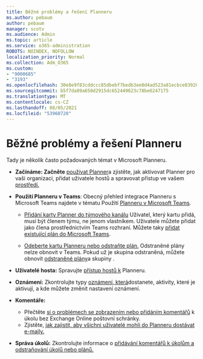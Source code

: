 ```yaml
---
title: Běžné problémy a řešení Planneru
ms.author: pebaum
author: pebaum
manager: scotv
ms.audience: Admin
ms.topic: article
ms.service: o365-administration
ROBOTS: NOINDEX, NOFOLLOW
localization_priority: Normal
ms.collection: Adm_O365
ms.custom:
- "9000685"
- "3193"
ms.openlocfilehash: 30e8e9f83cddccc85dbebf7bedb3ee0d4ad523a81ecbce039208c400f7c87a8b
ms.sourcegitcommit: b5f7da89a650d2915dc652449623c78be6247175
ms.translationtype: MT
ms.contentlocale: cs-CZ
ms.lasthandoff: 08/05/2021
ms.locfileid: "53960720"
---
```

# <a name="planner-common-issues-and-resolutions"></a>Běžné problémy a řešení Planneru

Tady je několik často požadovaných témat v Microsoft Planneru.
 
- **Začínáme: Začněte** [používat Planner](https://support.office.com/article/microsoft-planner-help-4a9a13c6-3adf-4a60-a6fc-15c0b15e16fc)a zjistěte, jak aktivovat Planner pro vaši organizaci, přidat uživatele hostů a spravovat přístup ve vašem [prostředí.](https://docs.microsoft.com/office365/planner/planner-for-admins)

- **Použití Planneru v Teams**: Obecný přehled integrace Planneru s Microsoft Teams najdete v tématu Použití [Planneru v Microsoft Teams](https://support.office.com/article/62798a9f-e8f7-4722-a700-27dd28a06ee0).

     - [Přidání karty Planner do týmového kanálu](https://support.office.com/article/62798a9f-e8f7-4722-a700-27dd28a06ee0#bkmk_addaplannertabtoateamchannel) Uživatel, který kartu přidá, musí být členem týmu, ne jenom vlastníkem. Uživatele můžete přidat jako člena prostřednictvím Teams rozhraní. Můžete taky [přidat existující plán do Microsoft Teams](https://techcommunity.microsoft.com/t5/Planner-Blog/Bringing-a-Plan-into-Microsoft-Teams/ba-p/57463).

    - [Odeberte kartu Planneru nebo odstraňte plán.](https://support.office.com/article/62798a9f-e8f7-4722-a700-27dd28a06ee0#bkmk_removeaplannertabordeleteaplan) Odstraněné plány nelze obnovit v Teams. Pokud už je skupina odstraněná, můžete obnovit [odstraněné plány](https://techcommunity.microsoft.com/t5/planner-blog/microsoft-planner-now-you-can-recover-deleted-plans-and-groups/ba-p/362242
)a skupiny .
 
- **Uživatelé hosta:** Spravujte [přístup hostů k](https://support.office.com/article/guest-access-in-microsoft-planner-cc5d7f96-dced-4da4-ab62-08c72d9759c6) Planneru.
 
- **Oznámení:** Zkontrolujte typy [oznámení, která](https://support.office.com/article/stay-on-top-of-tasks-and-plans-with-email-and-notifications-cce223d6-b0ae-43cf-a080-266e2414a859)dostanete, aktivity, které je aktivují, a kde můžete změnit nastavení oznámení.
 
- **Komentáře:** 
   - Přečtěte [si o problémech se zobrazením nebo přidáním komentářů](https://docs.microsoft.com/office365/planner/planner-for-admins#can-people-in-my-organization-use-planner-if-they-dont-have-an-exchange-online-mailbox) k úkolu bez Exchange Online poštovní schránky.
   - Zjistěte, [jak zajistit, aby všichni uživatelé mohli do Planneru dostávat e-maily.](https://docs.microsoft.com/office365/planner/planner-for-admins#how-do-i-make-sure-all-my-users-can-get-emails-forplanner)

- **Správa úkolů:** Zkontrolujte informace o [přidávání komentářů k úkolům a](https://support.office.com/article/comment-on-tasks-in-microsoft-planner-fd4aedde-7785-4cd0-96ee-122fbc9140e1) [odstraňování úkolů nebo plánů.](https://support.office.com/article/delete-a-task-or-plan-39e10e78-13f0-446d-94cd-9e562648497a)
